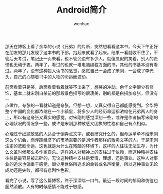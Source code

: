 ﻿---title: Android简介author: wenhaolayout: postpermalink:  /android-introduce/tags:  - Android  - 心情日记---# 那天在博客上看了余华的小说《兄弟》的片断，突然想看看这本书。今天下午正好在朋友的那儿发现了这本书的下部，抱起来就看了起来。结果一看就收不住了，不  管后天考试，笔记还一页未看，也不管旁边有多少人，就傻瓜似的笑着，别人的责怪也无动于衷。两年了，看过的也就一堆电脑编程方面的书，其他的书基本没有看  过。两年了，没有这种投入读书的感觉，感觉自己一会成了宋刚，一会成了李光头，自己的心随着书中的人物的命运而波动。<!--more-->前面看着只是笑，后面看着看着就笑不出来了，想哭的冲动。余华文字很少有修饰，基本上就宋刚自杀前的那段景色描写的很凄美，别的都是白描加夸张，但没有一  点做作。夸张的一看就知道是夸张，但想一想，又真实得自己都能感觉到。余华将整个中国的变化都浓缩在一个小镇里，将多少人的经历命运都浓缩在兄弟两人的身  上，所以有这夸张又真实的感觉。对宋刚的感觉深刻一些，或许是作者描写宋刚的心理状况的情况多一些，或许是宋刚那种敏感又固执的性格和自己有点相似。 心理过于细腻敏感的人适合于倒弄点文字，或者研究什么的，但命运单单不给宋刚这么个机会，而浮躁经济下的市场需要的是刘作者那样的贩卖文字的人，于是宋刚  注定的悲剧命运。这也就是为什么在残酷的环境下，这样的人往往无法生存，为什么文革时候那么多作家自杀。这样的人对精神上的支柱过于依赖，而这种精神支柱  往往是最容易被击碎的，无论这种精神支柱是爱情，理想，还是事业。这种人对事业的追求也偏重于感觉，很少用世俗所追求的金钱或名声衡量，所以这种事业无论  成功还是失败，都带有悲剧性色彩。看完了小说，写了这么篇博客，终于深深喘一口气。最近一段时间的郁闷和彷徨也豁然消散。人有的时候感情不能过于敏感。